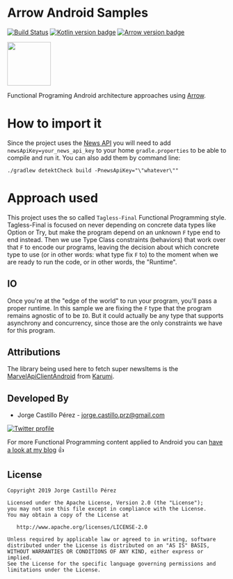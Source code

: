 Arrow Android Samples
=====================
[![Build Status](https://travis-ci.org/JorgeCastilloPrz/ArrowAndroidSamples.svg?branch=improve-reader-usage)](https://travis-ci.org/JorgeCastilloPrz/ArrowAndroidSamples)
[![Kotlin version badge](https://img.shields.io/badge/kotlin-1.3.50-blue.svg)](http://kotlinlang.org/)
[![Arrow version badge](https://img.shields.io/badge/arrow-0.10.2-blue.svg)](http://arrow-kt.io/)

<img height="100" src="https://avatars2.githubusercontent.com/u/29458023?v=4&amp;s=200" width="100">

Functional Programing Android architecture approaches using [Arrow](http://arrow-kt.io/).

# How to import it

Since the project uses the [News API](https://newsapi.org/) you will need to add `newsApiKey=your_news_api_key` to
your home `gradle.properties` to be able to compile and run it. You can also add them by command line:

`./gradlew detektCheck build -PnewsApiKey="\"whatever\""`

# Approach used

This project uses the so called `Tagless-Final` Functional Programming style. Tagless-Final is focused on never depending on concrete data types like Option or Try, but make the program depend on an unknown `F` type end to end instead. Then we use Type Class constraints (behaviors) that work over that `F` to encode our programs, leaving the decision about which concrete type to use (or in other words: what type fix `F` to) to the moment when we are ready to run the code, or in other words, the "Runtime".

## IO

Once you're at the "edge of the world" to run your program, you'll pass a proper runtime. In this sample we are fixing the `F` type that the program remains agnostic of to be `IO`. But it could actually be any type that supports asynchrony and concurrency, since those are the only constraints we have for this program.

Attributions
------------
The library being used here to fetch super newsItems is the [MarvelApiClientAndroid](https://github.com/Karumi/MarvelApiClientAndroid)
from [Karumi](https://github.com/Karumi).

Developed By
------------
* Jorge Castillo Pérez - <jorge.castillo.prz@gmail.com>

<a href="https://twitter.com/jorgecastillopr">
  <img alt="Twitter profile" src="https://github.com/JorgeCastilloPrz/KotlinAndroidFunctional/blob/master/assets/twitter_logo.png" />
</a>

For more Functional Programming content applied to Android you can [have a look at my blog](https://jorgecastillo.dev) 👍

License
-------

    Copyright 2019 Jorge Castillo Pérez

    Licensed under the Apache License, Version 2.0 (the "License");
    you may not use this file except in compliance with the License.
    You may obtain a copy of the License at

       http://www.apache.org/licenses/LICENSE-2.0

    Unless required by applicable law or agreed to in writing, software
    distributed under the License is distributed on an "AS IS" BASIS,
    WITHOUT WARRANTIES OR CONDITIONS OF ANY KIND, either express or implied.
    See the License for the specific language governing permissions and
    limitations under the License.
